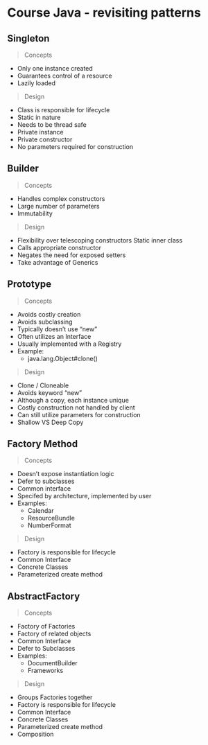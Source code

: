 # Course Java - revisiting patterns

## Singleton

> Concepts
- Only one instance created
- Guarantees control of a resource
- Lazily loaded

> Design
- Class is responsible for lifecycle
- Static in nature
- Needs to be thread safe
- Private instance
- Private constructor
- No parameters required for construction

## Builder

> Concepts
- Handles complex constructors
- Large number of parameters
- Immutability

> Design 
- Flexibility over telescoping constructors Static inner class
- Calls appropriate constructor
- Negates the need for exposed setters
- Take advantage of Generics

## Prototype

> Concepts
- Avoids costly creation
- Avoids subclassing
- Typically doesn’t use “new”
- Often utilizes an Interface
- Usually implemented with a Registry
- Example:
    - java.lang.Object#clone() 

> Design
- Clone / Cloneable
- Avoids keyword “new”
- Although a copy, each instance unique
- Costly construction not handled by client
- Can still utilize parameters for construction
- Shallow VS Deep Copy

## Factory Method

> Concepts
- Doesn’t expose instantiation logic
- Defer to subclasses
- Common interface
- Specifed by architecture, implemented by user
- Examples:
    - Calendar
    - ResourceBundle
    - NumberFormat
>
> Design
- Factory is responsible for lifecycle
- Common Interface
- Concrete Classes
- Parameterized create method

## AbstractFactory

> Concepts
- Factory of Factories
- Factory of related objects
- Common Interface
- Defer to Subclasses
- Examples:
    - DocumentBuilder
    - Frameworks 

> Design
- Groups Factories together
- Factory is responsible for lifecycle
- Common Interface
- Concrete Classes
- Parameterized create method
- Composition
